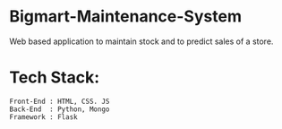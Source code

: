 # Bigmart-Maintenance-System
Web based application to maintain stock and to predict sales of a store.

# Tech Stack:
    Front-End : HTML, CSS. JS
    Back-End  : Python, Mongo
    Framework : Flask